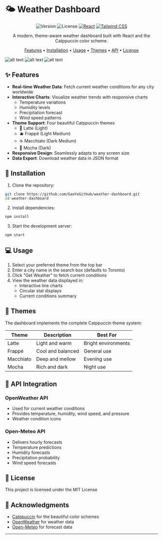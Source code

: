 # 🌤️ Weather Dashboard

<div align="center">

![Version](https://img.shields.io/badge/version-1.0.0-blue.svg?style=flat-square)
![License](https://img.shields.io/badge/license-MIT-green.svg?style=flat-square)
[![React](https://img.shields.io/badge/React-18.x-61dafb.svg?style=flat-square&logo=react)](https://reactjs.org/)
[![Tailwind CSS](https://img.shields.io/badge/Tailwind_CSS-3.x-38bdf8.svg?style=flat-square&logo=tailwind-css)](https://tailwindcss.com/)

A modern, theme-aware weather dashboard built with React and the Catppuccin color scheme.

[Features](#features) • [Installation](#installation) • [Usage](#usage) • [Themes](#themes) • [API](#api) • [License](#license)

</div>

![alt text](https://cloud-7qrh14p92-hack-club-bot.vercel.app/0image.png)
![alt text](https://cloud-7qrh14p92-hack-club-bot.vercel.app/1image.png)
![alt text](https://cloud-7qrh14p92-hack-club-bot.vercel.app/2image.png)

## ✨ Features

- **Real-time Weather Data**: Fetch current weather conditions for any city worldwide
- **Interactive Charts**: Visualize weather trends with responsive charts
  - Temperature variations
  - Humidity levels
  - Precipitation forecast
  - Wind speed patterns
- **Theme Support**: Four beautiful Catppuccin themes
  - 🌿 Latte (Light)
  - 🫐 Frappé (Light Medium)
  - ☕ Macchiato (Dark Medium)
  - 🍫 Mocha (Dark)
- **Responsive Design**: Seamlessly adapts to any screen size
- **Data Export**: Download weather data in JSON format

## 🚀 Installation

1. Clone the repository:
```bash
git clone https://github.com/GaoYeGithub/weather-dashboard.git
cd weather-dashboard
```

2. Install dependencies:
```bash
npm install
```

3. Start the development server:
```bash
npm start
```

## 💻 Usage

1. Select your preferred theme from the top bar
2. Enter a city name in the search box (defaults to Toronto)
3. Click "Get Weather" to fetch current conditions
4. View the weather data displayed in:
   - Interactive line charts
   - Circular stat displays
   - Current conditions summary

## 🎨 Themes

The dashboard implements the complete Catppuccin theme system:

| Theme | Description | Best For |
|-------|-------------|----------|
| Latte | Light and warm | Bright environments |
| Frappé | Cool and balanced | General use |
| Macchiato | Deep and mellow | Evening use |
| Mocha | Rich and dark | Night use |

## 🔌 API Integration

### OpenWeather API
- Used for current weather conditions
- Provides temperature, humidity, wind speed, and pressure
- Weather condition icons

### Open-Meteo API
- Delivers hourly forecasts
- Temperature predictions
- Humidity forecasts
- Precipitation probability
- Wind speed forecasts

## 📝 License

This project is licensed under the MIT License

## 🙏 Acknowledgments

- [Catppuccin](https://github.com/catppuccin/catppuccin) for the beautiful color schemes
- [OpenWeather](https://openweathermap.org/) for weather data
- [Open-Meteo](https://open-meteo.com/) for forecast data

---
